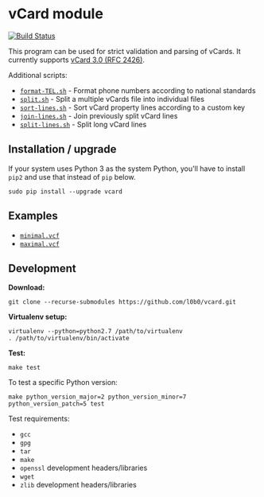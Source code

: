 vCard module
============

[![Build Status](https://jenkins.engmark.name:8080/buildStatus/icon?job=vcard)](https://jenkins.engmark.name:8080/job/vcard/)

This program can be used for strict validation and parsing of vCards. It currently supports [vCard 3.0 (RFC 2426)](http://tools.ietf.org/html/rfc2426).

Additional scripts:

* [`format-TEL.sh`](format-TEL.sh) - Format phone numbers according to national standards
* [`split.sh`](split.sh) - Split a multiple vCards file into individual files
* [`sort-lines.sh`](sort-lines.sh) - Sort vCard property lines according to a custom key
* [`join-lines.sh`](join-lines.sh) - Join previously split vCard lines
* [`split-lines.sh`](split-lines.sh) - Split long vCard lines

Installation / upgrade
----------------------

If your system uses Python 3 as the system Python, you'll have to install `pip2` and use that instead of `pip` below.

    sudo pip install --upgrade vcard

Examples
--------

* [`minimal.vcf`](test/minimal.vcf)
* [`maximal.vcf`](test/maximal.vcf)

Development
-----------

**Download:**

    git clone --recurse-submodules https://github.com/l0b0/vcard.git

**Virtualenv setup:**

    virtualenv --python=python2.7 /path/to/virtualenv
    . /path/to/virtualenv/bin/activate

**Test:**

    make test

To test a specific Python version:

    make python_version_major=2 python_version_minor=7 python_version_patch=5 test

Test requirements:

- `gcc`
- `gpg`
- `tar`
- `make`
- `openssl` development headers/libraries
- `wget`
- `zlib` development headers/libraries
